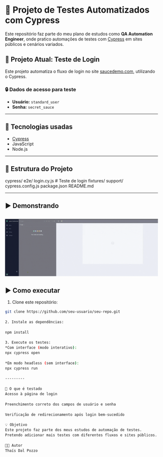 # 🧪 Projeto de Testes Automatizados com Cypress

Este repositório faz parte do meu plano de estudos como **QA Automation Engineer**, onde pratico automações de testes com [Cypress](https://www.cypress.io/) em sites públicos e cenários variados.

## 🚀 Projeto Atual: Teste de Login

Este projeto automatiza o fluxo de login no site [saucedemo.com](https://www.saucedemo.com), utilizando o Cypress.

### 🔒 Dados de acesso para teste

- **Usuário:** `standard_user`  
- **Senha:** `secret_sauce`

---

## 🧰 Tecnologias usadas

- [Cypress](https://www.cypress.io/)
- JavaScript
- Node.js

---

## 📁 Estrutura do Projeto

cypress/ e2e/ login.cy.js # Teste de login fixtures/ support/ cypress.config.js package.json README.md


---

## ▶️ Demonstrando
![](https://raw.githubusercontent.com/Thaisdalpozzo/MyProjectCy/main/images/login-test.gif)

## ▶️ Como executar

1. Clone este repositório:

```bash
git clone https://github.com/seu-usuario/seu-repo.git

2. Instale as dependências:

npm install

3. Execute os testes:
*Com interface (modo interativo):
npx cypress open

*Em modo headless (sem interface):
npx cypress run

---------

🎯 O que é testado
Acesso à página de login

Preenchimento correto dos campos de usuário e senha

Verificação de redirecionamento após login bem-sucedido

💡 Objetivo
Este projeto faz parte dos meus estudos de automação de testes.
Pretendo adicionar mais testes com diferentes fluxos e sites públicos.

👩‍💻 Autor
Thaís Dal Pozzo

